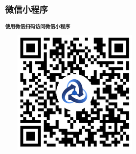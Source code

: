 # 微信小程序

### 使用微信扫码访问微信小程序

<figure><img src="../../.gitbook/assets/image (66).png" alt="" width="375"><figcaption></figcaption></figure>
